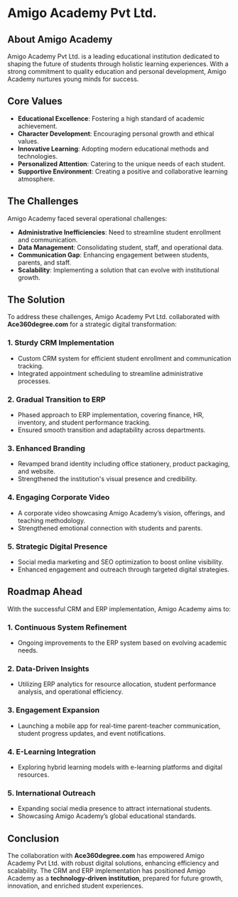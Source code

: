 # Amigo Academy Pvt Ltd.

## About Amigo Academy
Amigo Academy Pvt Ltd. is a leading educational institution dedicated to shaping the future of students through holistic learning experiences. With a strong commitment to quality education and personal development, Amigo Academy nurtures young minds for success.

## Core Values
- **Educational Excellence**: Fostering a high standard of academic achievement.
- **Character Development**: Encouraging personal growth and ethical values.
- **Innovative Learning**: Adopting modern educational methods and technologies.
- **Personalized Attention**: Catering to the unique needs of each student.
- **Supportive Environment**: Creating a positive and collaborative learning atmosphere.

## The Challenges
Amigo Academy faced several operational challenges:
- **Administrative Inefficiencies**: Need to streamline student enrollment and communication.
- **Data Management**: Consolidating student, staff, and operational data.
- **Communication Gap**: Enhancing engagement between students, parents, and staff.
- **Scalability**: Implementing a solution that can evolve with institutional growth.

## The Solution
To address these challenges, Amigo Academy Pvt Ltd. collaborated with **Ace360degree.com** for a strategic digital transformation:

### 1. **Sturdy CRM Implementation**
- Custom CRM system for efficient student enrollment and communication tracking.
- Integrated appointment scheduling to streamline administrative processes.

### 2. **Gradual Transition to ERP**
- Phased approach to ERP implementation, covering finance, HR, inventory, and student performance tracking.
- Ensured smooth transition and adaptability across departments.

### 3. **Enhanced Branding**
- Revamped brand identity including office stationery, product packaging, and website.
- Strengthened the institution's visual presence and credibility.

### 4. **Engaging Corporate Video**
- A corporate video showcasing Amigo Academy’s vision, offerings, and teaching methodology.
- Strengthened emotional connection with students and parents.

### 5. **Strategic Digital Presence**
- Social media marketing and SEO optimization to boost online visibility.
- Enhanced engagement and outreach through targeted digital strategies.

## Roadmap Ahead
With the successful CRM and ERP implementation, Amigo Academy aims to:

### 1. **Continuous System Refinement**
- Ongoing improvements to the ERP system based on evolving academic needs.

### 2. **Data-Driven Insights**
- Utilizing ERP analytics for resource allocation, student performance analysis, and operational efficiency.

### 3. **Engagement Expansion**
- Launching a mobile app for real-time parent-teacher communication, student progress updates, and event notifications.

### 4. **E-Learning Integration**
- Exploring hybrid learning models with e-learning platforms and digital resources.

### 5. **International Outreach**
- Expanding social media presence to attract international students.
- Showcasing Amigo Academy’s global educational standards.

## Conclusion
The collaboration with **Ace360degree.com** has empowered Amigo Academy Pvt Ltd. with robust digital solutions, enhancing efficiency and scalability. The CRM and ERP implementation has positioned Amigo Academy as a **technology-driven institution**, prepared for future growth, innovation, and enriched student experiences.

